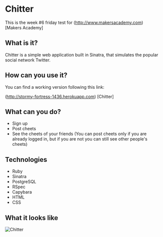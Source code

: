 Chitter
=======
This is the week #6 friday test for (http://www.makersacademy.com) [Makers Academy]

## What is it?
Chitter is a simple web application built in Sinatra, that simulates the popular social network Twitter.

## How can you use it?
You can find a working version following this link:

(http://stormy-fortress-1436.herokuapp.com) [Chitter]

## What can you do?
- Sign up
- Post cheets
- See the cheets of your friends
(You can post cheets only if you are already logged in, but if you are not you can still see other people's cheets)

## Technologies
- Ruby
- Sinatra
- PostgreSQL
- RSpec
- Capybara
- HTML
- CSS

## What it looks like
![Chitter](https://dl.dropboxusercontent.com/u/79955713/github/chitter-screenshot.png "chitter")